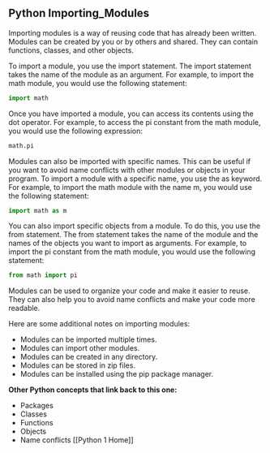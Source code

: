 ## Python Importing_Modules

Importing modules is a way of reusing code that has already been written. Modules can be created by you or by others and shared. They can contain functions, classes, and other objects.

To import a module, you use the import statement. The import statement takes the name of the module as an argument. For example, to import the math module, you would use the following statement:

```python
import math
```

Once you have imported a module, you can access its contents using the dot operator. For example, to access the pi constant from the math module, you would use the following expression:
```python
math.pi
```

Modules can also be imported with specific names. This can be useful if you want to avoid name conflicts with other modules or objects in your program. To import a module with a specific name, you use the as keyword. For example, to import the math module with the name m, you would use the following statement:

```python
import math as m
```

You can also import specific objects from a module. To do this, you use the from statement. The from statement takes the name of the module and the names of the objects you want to import as arguments. For example, to import the pi constant from the math module, you would use the following statement:

```python
from math import pi
```

Modules can be used to organize your code and make it easier to reuse. They can also help you to avoid name conflicts and make your code more readable.

Here are some additional notes on importing modules:

* Modules can be imported multiple times.
* Modules can import other modules.
* Modules can be created in any directory.
* Modules can be stored in zip files.
* Modules can be installed using the pip package manager.

**Other Python concepts that link back to this one:**

* Packages
* Classes
* Functions
* Objects
* Name conflicts
[[Python 1 Home]]